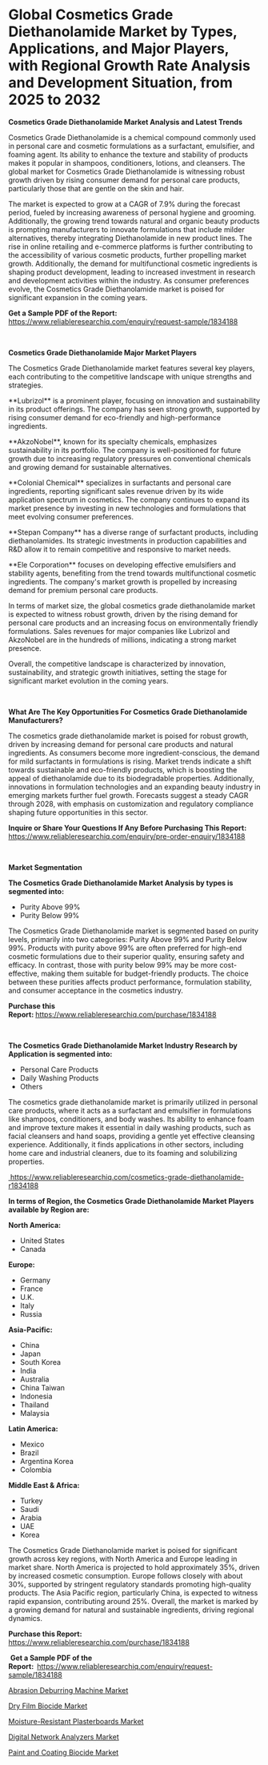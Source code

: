 <p><h1>Global Cosmetics Grade Diethanolamide Market by Types, Applications, and Major Players, with Regional Growth Rate Analysis and Development Situation, from 2025 to 2032</h1></p><p><strong>Cosmetics Grade Diethanolamide Market Analysis and Latest Trends</strong></p>
<p><p>Cosmetics Grade Diethanolamide is a chemical compound commonly used in personal care and cosmetic formulations as a surfactant, emulsifier, and foaming agent. Its ability to enhance the texture and stability of products makes it popular in shampoos, conditioners, lotions, and cleansers. The global market for Cosmetics Grade Diethanolamide is witnessing robust growth driven by rising consumer demand for personal care products, particularly those that are gentle on the skin and hair.</p><p>The market is expected to grow at a CAGR of 7.9% during the forecast period, fueled by increasing awareness of personal hygiene and grooming. Additionally, the growing trend towards natural and organic beauty products is prompting manufacturers to innovate formulations that include milder alternatives, thereby integrating Diethanolamide in new product lines. The rise in online retailing and e-commerce platforms is further contributing to the accessibility of various cosmetic products, further propelling market growth. Additionally, the demand for multifunctional cosmetic ingredients is shaping product development, leading to increased investment in research and development activities within the industry. As consumer preferences evolve, the Cosmetics Grade Diethanolamide market is poised for significant expansion in the coming years.</p></p>
<p><strong>Get a Sample PDF of the Report:&nbsp;</strong> <a href="https://www.reliableresearchiq.com/enquiry/request-sample/1834188?utm_campaign=1159&utm_medium=2&utm_source=Github&utm_content=ia&utm_term=03022025&utm_id=cosmetics-grade-diethanolamide">https://www.reliableresearchiq.com/enquiry/request-sample/1834188</a></p>
<p>&nbsp;</p>
<p><strong>Cosmetics Grade Diethanolamide Major Market Players</strong></p>
<p><p>The Cosmetics Grade Diethanolamide market features several key players, each contributing to the competitive landscape with unique strengths and strategies. </p><p>**Lubrizol** is a prominent player, focusing on innovation and sustainability in its product offerings. The company has seen strong growth, supported by rising consumer demand for eco-friendly and high-performance ingredients. </p><p>**AkzoNobel**, known for its specialty chemicals, emphasizes sustainability in its portfolio. The company is well-positioned for future growth due to increasing regulatory pressures on conventional chemicals and growing demand for sustainable alternatives.</p><p>**Colonial Chemical** specializes in surfactants and personal care ingredients, reporting significant sales revenue driven by its wide application spectrum in cosmetics. The company continues to expand its market presence by investing in new technologies and formulations that meet evolving consumer preferences.</p><p>**Stepan Company** has a diverse range of surfactant products, including diethanolamides. Its strategic investments in production capabilities and R&D allow it to remain competitive and responsive to market needs.</p><p>**Ele Corporation** focuses on developing effective emulsifiers and stability agents, benefiting from the trend towards multifunctional cosmetic ingredients. The company's market growth is propelled by increasing demand for premium personal care products.</p><p>In terms of market size, the global cosmetics grade diethanolamide market is expected to witness robust growth, driven by the rising demand for personal care products and an increasing focus on environmentally friendly formulations. Sales revenues for major companies like Lubrizol and AkzoNobel are in the hundreds of millions, indicating a strong market presence.</p><p>Overall, the competitive landscape is characterized by innovation, sustainability, and strategic growth initiatives, setting the stage for significant market evolution in the coming years.</p></p>
<p>&nbsp;</p>
<p><strong>What Are The Key Opportunities For Cosmetics Grade Diethanolamide Manufacturers?</strong></p>
<p><p>The cosmetics grade diethanolamide market is poised for robust growth, driven by increasing demand for personal care products and natural ingredients. As consumers become more ingredient-conscious, the demand for mild surfactants in formulations is rising. Market trends indicate a shift towards sustainable and eco-friendly products, which is boosting the appeal of diethanolamide due to its biodegradable properties. Additionally, innovations in formulation technologies and an expanding beauty industry in emerging markets further fuel growth. Forecasts suggest a steady CAGR through 2028, with emphasis on customization and regulatory compliance shaping future opportunities in this sector.</p></p>
<p><strong>Inquire or Share Your Questions If Any Before Purchasing This Report:</strong> <a href="https://www.reliableresearchiq.com/enquiry/pre-order-enquiry/1834188?utm_campaign=1159&utm_medium=2&utm_source=Github&utm_content=ia&utm_term=03022025&utm_id=cosmetics-grade-diethanolamide">https://www.reliableresearchiq.com/enquiry/pre-order-enquiry/1834188</a></p>
<p>&nbsp;</p>
<p><strong>Market Segmentation</strong></p>
<p><strong>The Cosmetics Grade Diethanolamide Market Analysis by types is segmented into:</strong></p>
<p><ul><li>Purity Above 99%</li><li>Purity Below 99%</li></ul></p>
<p><p>The Cosmetics Grade Diethanolamide market is segmented based on purity levels, primarily into two categories: Purity Above 99% and Purity Below 99%. Products with purity above 99% are often preferred for high-end cosmetic formulations due to their superior quality, ensuring safety and efficacy. In contrast, those with purity below 99% may be more cost-effective, making them suitable for budget-friendly products. The choice between these purities affects product performance, formulation stability, and consumer acceptance in the cosmetics industry.</p></p>
<p><strong>Purchase this Report:&nbsp;</strong><a href="https://www.reliableresearchiq.com/purchase/1834188?utm_campaign=1159&utm_medium=2&utm_source=Github&utm_content=ia&utm_term=03022025&utm_id=cosmetics-grade-diethanolamide">https://www.reliableresearchiq.com/purchase/1834188</a></p>
<p>&nbsp;</p>
<p><strong>The Cosmetics Grade Diethanolamide Market Industry Research by Application is segmented into:</strong></p>
<p><ul><li>Personal Care Products</li><li>Daily Washing Products</li><li>Others</li></ul></p>
<p><p>The cosmetics grade diethanolamide market is primarily utilized in personal care products, where it acts as a surfactant and emulsifier in formulations like shampoos, conditioners, and body washes. Its ability to enhance foam and improve texture makes it essential in daily washing products, such as facial cleansers and hand soaps, providing a gentle yet effective cleansing experience. Additionally, it finds applications in other sectors, including home care and industrial cleaners, due to its foaming and solubilizing properties.</p></p>
<p><a href="https://www.reliableresearchiq.com/cosmetics-grade-diethanolamide-r1834188?utm_campaign=1159&utm_medium=2&utm_source=Github&utm_content=ia&utm_term=03022025&utm_id=cosmetics-grade-diethanolamide">&nbsp;https://www.reliableresearchiq.com/cosmetics-grade-diethanolamide-r1834188</a></p>
<p><strong>In terms of Region, the Cosmetics Grade Diethanolamide Market Players available by Region are:</strong></p>
<p>
    <p> <strong> North America: </strong>
        <ul>
            <li>United States</li>
            <li>Canada</li>
        </ul>
        </p> 
    <p> <strong> Europe: </strong>
        <ul>
            <li>Germany</li>
            <li>France</li>
            <li>U.K.</li>
            <li>Italy</li>
            <li>Russia</li>
        </ul>
        </p> 
    <p> <strong> Asia-Pacific: </strong>
        <ul>
            <li>China</li>
            <li>Japan</li>
            <li>South Korea</li>
            <li>India</li>
            <li>Australia</li>
            <li>China Taiwan</li>
            <li>Indonesia</li>
            <li>Thailand</li>
            <li>Malaysia</li>
        </ul>
        </p> 
    <p> <strong> Latin America: </strong>
        <ul>
            <li>Mexico</li>
            <li>Brazil</li>
            <li>Argentina Korea</li>
            <li>Colombia</li>
        </ul>
        </p> 
    <p> <strong> Middle East & Africa: </strong>
        <ul>
            <li>Turkey</li>
            <li>Saudi</li>
            <li>Arabia</li>
            <li>UAE</li>
            <li>Korea</li>
        </ul>
    </p>
    </p>
<p><p>The Cosmetics Grade Diethanolamide market is poised for significant growth across key regions, with North America and Europe leading in market share. North America is projected to hold approximately 35%, driven by increased cosmetic consumption. Europe follows closely with about 30%, supported by stringent regulatory standards promoting high-quality products. The Asia Pacific region, particularly China, is expected to witness rapid expansion, contributing around 25%. Overall, the market is marked by a growing demand for natural and sustainable ingredients, driving regional dynamics.</p></p>
<p><strong>Purchase this Report: </strong><a href="https://www.reliableresearchiq.com/purchase/1834188?utm_campaign=1159&utm_medium=2&utm_source=Github&utm_content=ia&utm_term=03022025&utm_id=cosmetics-grade-diethanolamide">https://www.reliableresearchiq.com/purchase/1834188</a></p>
<p>&nbsp;<strong>Get a Sample PDF of the Report:&nbsp;&nbsp;</strong><a href="https://www.reliableresearchiq.com/enquiry/request-sample/1834188?utm_campaign=1159&utm_medium=2&utm_source=Github&utm_content=ia&utm_term=03022025&utm_id=cosmetics-grade-diethanolamide">https://www.reliableresearchiq.com/enquiry/request-sample/1834188</a></p>
<p><strong></strong></p>
<p><p><a href="https://www.linkedin.com/pulse/abrasion-deburring-machine-market-size-report-projected-cagr-a081f?utm_campaign=1159&utm_medium=2&utm_source=Github&utm_content=ia&utm_term=03022025&utm_id=cosmetics-grade-diethanolamide">Abrasion Deburring Machine Market</a></p><p><a href="https://github.com/nemcemakoi/Market-Research-Report-List-1/blob/main/dry-film-biocide-market.md?utm_campaign=1159&utm_medium=2&utm_source=Github&utm_content=ia&utm_term=03022025&utm_id=cosmetics-grade-diethanolamide">Dry Film Biocide Market</a></p><p><a href="https://www.linkedin.com/pulse/global-moisture-resistant-plasterboards-market-scope-its-rapid-zsoof?utm_campaign=1159&utm_medium=2&utm_source=Github&utm_content=ia&utm_term=03022025&utm_id=cosmetics-grade-diethanolamide">Moisture-Resistant Plasterboards Market</a></p><p><a href="https://www.linkedin.com/pulse/analyzing-digital-network-analyzers-markets-growth-trajectory-fbe0f?utm_campaign=1159&utm_medium=2&utm_source=Github&utm_content=ia&utm_term=03022025&utm_id=cosmetics-grade-diethanolamide">Digital Network Analyzers Market</a></p><p><a href="https://github.com/sadithsondah72/Market-Research-Report-List-1/blob/main/paint-and-coating-biocide-market.md?utm_campaign=1159&utm_medium=2&utm_source=Github&utm_content=ia&utm_term=03022025&utm_id=cosmetics-grade-diethanolamide">Paint and Coating Biocide Market</a></p></p>